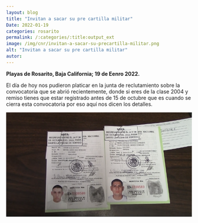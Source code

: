 ```yaml
---
layout: blog
title: "Invitan a sacar su pre cartilla militar"
Date: 2022-01-19
categories: rosarito
permalink: /:categories/:title:output_ext
image: /img/cnr/invitan-a-sacar-su-precartilla-militar.png
alt: "Invitan a sacar su pre cartilla militar"
autor:
---
```


**Playas de Rosarito, Baja California; 19 de Eenro 2022.** 

 El día de hoy nos pudieron platicar en la junta de reclutamiento sobre la convocatoria que se abrió recientemente, donde si eres de la clase 2004 y remiso tienes que estar registrado antes de 15 de octubre que es cuando se cierra esta convocatoria por eso aquí nos dicen los detalles.

<div id="carouselExampleSlidesOnly" class="carousel slide" data-ride="carousel">
  <div class="carousel-inner">
    <div class="carousel-item active">
       <img class="d-block w-100" src="/img/cnr/invitan-a-sacar-su-precartilla-militar.png" loading="lazy"  alt="Invitan a sacar su pre cartilla militar">
    </div>
  </div>
</div>